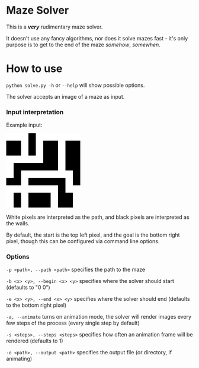 # Maze Solver

This is a ***very*** rudimentary maze solver.

It doesn't use any fancy algorithms, nor does it solve mazes fast - it's only purpose is to get to
the end of the maze *somehow*, *somewhen*.

# How to use

`python solve.py -h` or `--help` will show possible options.

The solver accepts an image of a maze as input.

### Input interpretation

Example input:

![image](mazes/readme_maze.png)

White pixels are interpreted as the path, and black pixels are interpreted as the walls.

By default, the start is the top left pixel, and the goal is the bottom right pixel, though this can be configured via command line options.

### Options

`-p <path>, --path <path>` specifies the path to the maze

`-b <x> <y>, --begin <x> <y>` specifies where the solver should start (defaults to "0 0")

`-e <x> <y>, --end <x> <y>` specifies where the solver should end (defaults to the bottom right pixel)

`-a, --animate` turns on animation mode, the solver will render images every few steps of the process (every single step by default)

`-s <steps>, --steps <steps>` specifies how often an animation frame will be rendered (defaults to 1)

`-o <path>, --output <path>` specifies the output file (or directory, if animating)